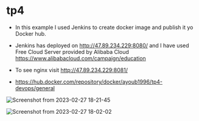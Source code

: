 # tp4
- In this example I used Jenkins to create docker image and publish it yo Docker hub. 

- Jenkins has deployed on http://47.89.234.229:8080/ and I have used Free Cloud Server provided by Alibaba Cloud https://www.alibabacloud.com/campaign/education

- To see nginx visit http://47.89.234.229:8081/

- https://hub.docker.com/repository/docker/ayoub1996/tp4-devops/general

![Screenshot from 2023-02-27 18-21-45](https://user-images.githubusercontent.com/40923656/221635002-f3790c60-ba18-4265-a32c-8954b5ad3a7b.png)


![Screenshot from 2023-02-27 18-02-02](https://user-images.githubusercontent.com/40923656/221630244-76a29a59-3261-460e-ac1a-cc97ec45c05f.png)


